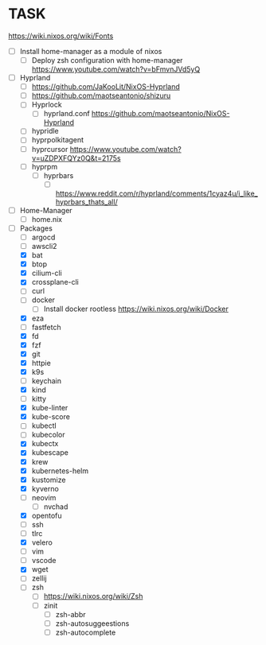 # TASK
https://wiki.nixos.org/wiki/Fonts

- [ ] Install home-manager as a module of nixos
	- [ ] Deploy zsh configuration with home-manager https://www.youtube.com/watch?v=bFmvnJVd5yQ

- [ ] Hyprland
	- [ ] https://github.com/JaKooLit/NixOS-Hyprland
	- [ ] https://github.com/maotseantonio/shizuru
	- [ ] Hyprlock
		- [ ] hyprland.conf https://github.com/maotseantonio/NixOS-Hyprland
	- [ ] hypridle
	- [ ] hyprpolkitagent
	- [ ] hyprcursor https://www.youtube.com/watch?v=uZDPXFQYz0Q&t=2175s
	- [ ] hyprpm
		- [ ] hyprbars
			- [ ] https://www.reddit.com/r/hyprland/comments/1cyaz4u/i_like_hyprbars_thats_all/
- [ ] Home-Manager
	- [ ] home.nix
- [ ] Packages
	- [ ] argocd
	- [ ] awscli2
	- [x] bat
	- [x] btop
	- [x] cilium-cli
	- [x] crossplane-cli
	- [ ] curl
	- [ ] docker
		- [ ] Install docker rootless https://wiki.nixos.org/wiki/Docker
	- [x] eza
	- [ ] fastfetch
	- [x] fd
	- [x] fzf
	- [x] git
	- [x] httpie
	- [x] k9s
	- [ ] keychain
	- [x] kind
	- [ ] kitty
	- [x] kube-linter
	- [x] kube-score
	- [ ] kubectl
	- [ ] kubecolor
	- [x] kubectx
	- [x] kubescape
	- [x] krew
	- [x] kubernetes-helm
	- [x] kustomize
	- [x] kyverno
	- [ ] neovim
		- [ ] nvchad
	- [x] opentofu
	- [ ] ssh
	- [ ] tlrc
	- [x] velero
	- [ ] vim
	- [ ] vscode
	- [x] wget
	- [ ] zellij
	- [ ] zsh
		- [ ] https://wiki.nixos.org/wiki/Zsh
		- [ ] zinit
			- [ ] zsh-abbr
			- [ ] zsh-autosuggeestions
			- [ ] zsh-autocomplete

